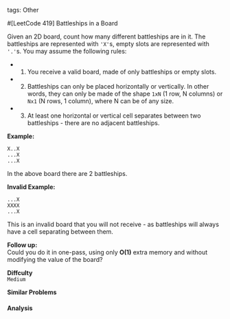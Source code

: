 tags: Other

#[LeetCode 419] Battleships in a Board

Given an 2D board, count how many different battleships are in it. The battleships are represented with `'X'`s, 
empty slots are represented with `'.'`s. You may assume the following rules:

 * 1. You receive a valid board, made of only battleships or empty slots.
 * 2. Battleships can only be placed horizontally or vertically. 
      In other words, they can only be made of the shape `1xN` (1 row, N columns) or `Nx1` (N rows, 1 column), where N can be of any size.
 * 3. At least one horizontal or vertical cell separates between two battleships - there are no adjacent battleships.

**Example:**

    X..X
    ...X
    ...X

In the above board there are 2 battleships.

**Invalid Example:**

    ...X
    XXXX
    ...X

This is an invalid board that you will not receive - as battleships will always have a cell separating between them.

**Follow up:**  
Could you do it in one-pass, using only **O(1)** extra memory and without modifying the value of the board?


**Diffculty**  
`Medium`

**Similar Problems**  


#### Analysis


